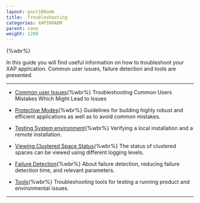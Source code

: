 ```yaml
---
layout: post100adm
title:  Troubleshooting
categories: XAP100ADM
parent: none
weight: 1200
---
```


{%wbr%}

In this guide you will find useful information on how to troubleshoot your XAP application. Common user issues, failure detection and tools are presented.

<hr/>


- [Common user Issues](./troubleshooting-common-user-issues.html){%wbr%}
Troubleshooting Common Users Mistakes Which Might Lead to Issues

- [Protective Modes](./troubleshooting-protective-modes.html){%wbr%}
Guidelines for building highly  robust and efficient applications as well as to avoid common mistakes.

- [Testing System environment](./troubleshooting-testing-system-environment.html){%wbr%}
Verifying a local installation and a remote installation.

- [Viewing Clustered Space Status](./troubleshooting-viewing-clustered-space-status.html){%wbr%}
The status of clustered spaces can be viewed using different logging levels.

- [Failure Detection](./troubleshooting-failure-detection.html){%wbr%}
About failure detection, reducing failure detection time, and relevant parameters.

- [Tools](./troubleshooting-tools.html){%wbr%}
Troubleshooting tools for testing a running product and environmental issues.

<hr/>